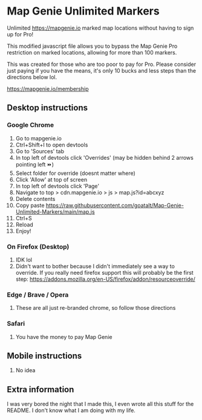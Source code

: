 # Map Genie Unlimited Markers

Unlimited https://mapgenie.io marked map locations without having to sign up for Pro!

This modified javascript file allows you to bypass the Map Genie Pro restriction on marked locations, allowing for more than 100 markers. 

This was created for those who are too poor to pay for Pro. Please consider just paying if you have the means, it's only 10 bucks and less steps than the directions below lol.

https://mapgenie.io/membership

## Desktop instructions
### Google Chrome

1. Go to mapgenie.io
2. Ctrl+Shift+I to open devtools
3. Go to 'Sources' tab 
4. In top left of devtools click 'Overrides' (may be hidden behind 2 arrows pointing left ⏩)
5. Select folder for override (doesnt matter where)
6. Click 'Allow' at top of screen
7. In top left of devtools click 'Page'
8. Navigate to top > cdn.mapgenie.io > js > map.js?id=abcxyz
9. Delete contents
10. Copy paste https://raw.githubusercontent.com/goatalt/Map-Genie-Unlimited-Markers/main/map.js
11. Ctrl+S
12. Reload
13. Enjoy!

### On Firefox (Desktop)

1. IDK lol
2. Didn't want to bother because I didn't immediately see a way to override. If you really need firefox support this will probably be the first step: https://addons.mozilla.org/en-US/firefox/addon/resourceoverride/

### Edge / Brave / Opera

1. These are all just re-branded chrome, so follow those directions

### Safari

1. You have the money to pay Map Genie

## Mobile instructions

1. No idea


## Extra information

I was very bored the night that I made this, I even wrote all this stuff for the README. I don't know what I am doing with my life.
